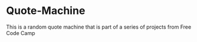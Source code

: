 # Quote-Machine

This is a random quote machine that is part of a series of projects from Free Code Camp
